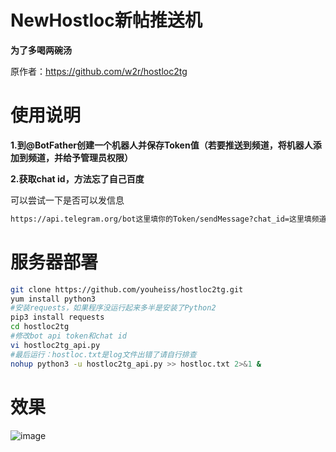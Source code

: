 # NewHostloc新帖推送机

**为了多喝两碗汤**

原作者：https://github.com/w2r/hostloc2tg

# 使用说明

**1.到@BotFather创建一个机器人并保存Token值（若要推送到频道，将机器人添加到频道，并给予管理员权限）**

**2.获取chat id，方法忘了自己百度**

可以尝试一下是否可以发信息
```bash
https://api.telegram.org/bot这里填你的Token/sendMessage?chat_id=这里填频道id注意要加@&text=测试测试
```

# 服务器部署
```bash
git clone https://github.com/youheiss/hostloc2tg.git
yum install python3 
#安装requests，如果程序没运行起来多半是安装了Python2
pip3 install requests   
cd hostloc2tg 
#修改bot api token和chat id
vi hostloc2tg_api.py    
#最后运行：hostloc.txt是log文件出错了请自行排查
nohup python3 -u hostloc2tg_api.py >> hostloc.txt 2>&1 &
```
# 效果
![image](https://user-images.githubusercontent.com/56901101/162135550-1024f317-f7dc-420e-8163-7a76527bc269.png)


